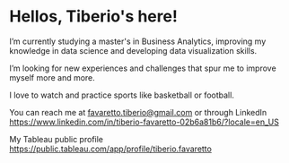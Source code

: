 # Hellos, Tiberio's here!
I’m currently studying a master's in Business Analytics, improving my knowledge in data science and developing data visualization skills.

I’m looking for new experiences and challenges that spur me to improve myself more and more.

I love to watch and practice sports like basketball or football.

You can reach me at favaretto.tiberio@gmail.com or through LinkedIn https://www.linkedin.com/in/tiberio-favaretto-02b6a81b6/?locale=en_US

My Tableau public profile https://public.tableau.com/app/profile/tiberio.favaretto
